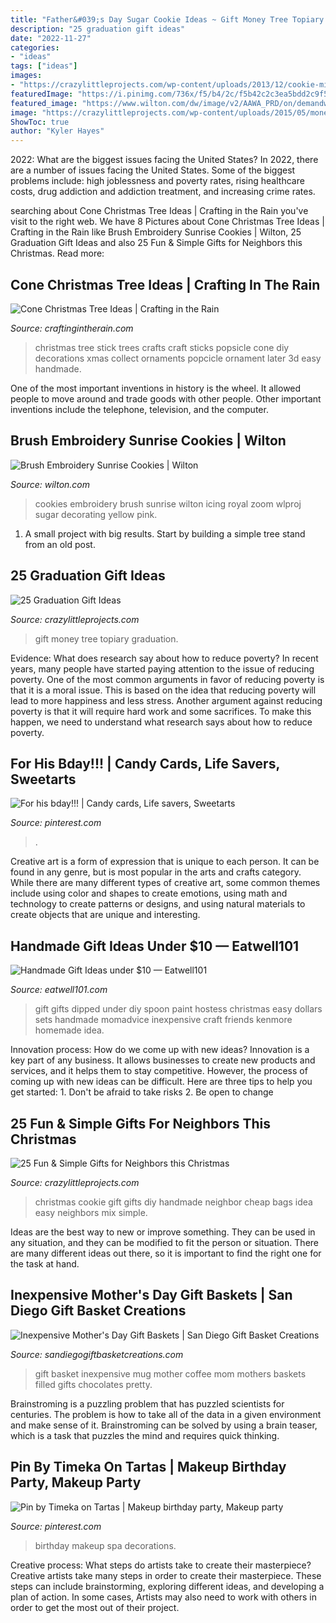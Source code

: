 ```yaml
---
title: "Father&#039;s Day Sugar Cookie Ideas ~ Gift Money Tree Topiary Graduation"
description: "25 graduation gift ideas"
date: "2022-11-27"
categories:
- "ideas"
tags: ["ideas"]
images:
- "https://crazylittleprojects.com/wp-content/uploads/2013/12/cookie-mix-gift-bags-sack-easy-cheap-diy-handmade-christmas-neighbor-gift-idea-2-745x1024.jpg"
featuredImage: "https://i.pinimg.com/736x/f5/b4/2c/f5b42c2c3ea5bdd2c9f5a3e267abb5f9.jpg"
featured_image: "https://www.wilton.com/dw/image/v2/AAWA_PRD/on/demandware.static/-/Sites-wilton-project-master/default/dw96b26615/images/project/WLPROJ-9605/Embroidery-Sunrise-Cookies-01.jpg?sw=1440&amp;sh=750&amp;sm=fit"
image: "https://crazylittleprojects.com/wp-content/uploads/2015/05/money-topiary-tree-gift.jpg"
ShowToc: true
author: "Kyler Hayes"
---
```



2022: What are the biggest issues facing the United States?
In 2022, there are a number of issues facing the United States. Some of the biggest problems include: high joblessness and poverty rates, rising healthcare costs, drug addiction and addiction treatment, and increasing crime rates.

	

		
searching about Cone Christmas Tree Ideas | Crafting in the Rain you've visit to the right web. We have 8 Pictures about Cone Christmas Tree Ideas | Crafting in the Rain like Brush Embroidery Sunrise Cookies | Wilton, 25 Graduation Gift Ideas and also 25 Fun &amp; Simple Gifts for Neighbors this Christmas. Read more:
		
    
## Cone Christmas Tree Ideas | Crafting In The Rain

<img loading=lazy src="https://1.bp.blogspot.com/-FEj_EwKmwsA/UJvWqUqr4FI/AAAAAAAACuw/6lNSLL85pws/s1600/popsicle+stick+tree.jpg" onerror="this.onerror=null;this.src='https://tse4.mm.bing.net/th?id=OIP.3EAiXRn9l8PK0ZL6khe6xAHaJu&amp;pid=15.1';" alt="Cone Christmas Tree Ideas | Crafting in the Rain">

_Source: craftingintherain.com_

>christmas tree stick trees crafts craft sticks popsicle cone diy decorations xmas collect ornaments popcicle ornament later 3d easy handmade. 

	

One of the most important inventions in history is the wheel. It allowed people to move around and trade goods with other people. Other important inventions include the telephone, television, and the computer.

    
## Brush Embroidery Sunrise Cookies | Wilton

<img loading=lazy src="https://www.wilton.com/dw/image/v2/AAWA_PRD/on/demandware.static/-/Sites-wilton-project-master/default/dw96b26615/images/project/WLPROJ-9605/Embroidery-Sunrise-Cookies-01.jpg?sw=1440&amp;sh=750&amp;sm=fit" onerror="this.onerror=null;this.src='https://tse3.mm.bing.net/th?id=OIP.KbBH11hE3-4eax-29nqe7wHaHa&amp;pid=15.1';" alt="Brush Embroidery Sunrise Cookies | Wilton">

_Source: wilton.com_

>cookies embroidery brush sunrise wilton icing royal zoom wlproj sugar decorating yellow pink. 

	

1. A small project with big results. Start by building a simple tree stand from an old post.

    
## 25 Graduation Gift Ideas

<img loading=lazy src="https://crazylittleprojects.com/wp-content/uploads/2015/05/money-topiary-tree-gift.jpg" onerror="this.onerror=null;this.src='https://tse2.mm.bing.net/th?id=OIP.F6dkpV8VOWBbr3unWhQ76wHaOn&amp;pid=15.1';" alt="25 Graduation Gift Ideas">

_Source: crazylittleprojects.com_

>gift money tree topiary graduation. 

	

Evidence: What does research say about how to reduce poverty?
In recent years, many people have started paying attention to the issue of reducing poverty. One of the most common arguments in favor of reducing poverty is that it is a moral issue. This is based on the idea that reducing poverty will lead to more happiness and less stress. Another argument against reducing poverty is that it will require hard work and some sacrifices. To make this happen, we need to understand what research says about how to reduce poverty.

    
## For His Bday!!! | Candy Cards, Life Savers, Sweetarts

<img loading=lazy src="https://i.pinimg.com/736x/f5/b4/2c/f5b42c2c3ea5bdd2c9f5a3e267abb5f9.jpg" onerror="this.onerror=null;this.src='https://tse2.mm.bing.net/th?id=OIP.7KqMOu8M261XBNe16YrZgAHaJ3&amp;pid=15.1';" alt="For his bday!!! | Candy cards, Life savers, Sweetarts">

_Source: pinterest.com_

>. 

	

Creative art is a form of expression that is unique to each person. It can be found in any genre, but is most popular in the arts and crafts category. While there are many different types of creative art, some common themes include using color and shapes to create emotions, using math and technology to create patterns or designs, and using natural materials to create objects that are unique and interesting.

    
## Handmade Gift Ideas Under $10 — Eatwell101

<img loading=lazy src="http://www.eatwell101.com/wp-content/uploads/2014/12/diy-gift-under-10-dollars.jpg" onerror="this.onerror=null;this.src='https://tse1.mm.bing.net/th?id=OIP.MceFy5jGGmvGGyvj8RV8IwHaLH&amp;pid=15.1';" alt="Handmade Gift Ideas under $10 — Eatwell101">

_Source: eatwell101.com_

>gift gifts dipped under diy spoon paint hostess christmas easy dollars sets handmade momadvice inexpensive craft friends kenmore homemade idea. 

	

Innovation process: How do we come up with new ideas?
Innovation is a key part of any business. It allows businesses to create new products and services, and it helps them to stay competitive. However, the process of coming up with new ideas can be difficult. Here are three tips to help you get started: 1. Don't be afraid to take risks 2. Be open to change 
    
## 25 Fun &amp; Simple Gifts For Neighbors This Christmas

<img loading=lazy src="https://crazylittleprojects.com/wp-content/uploads/2013/12/cookie-mix-gift-bags-sack-easy-cheap-diy-handmade-christmas-neighbor-gift-idea-2-745x1024.jpg" onerror="this.onerror=null;this.src='https://tse3.mm.bing.net/th?id=OIP.mQsFnGNt0jAniAObRXKRFQHaKL&amp;pid=15.1';" alt="25 Fun &amp; Simple Gifts for Neighbors this Christmas">

_Source: crazylittleprojects.com_

>christmas cookie gift gifts diy handmade neighbor cheap bags idea easy neighbors mix simple. 

	

Ideas are the best way to new or improve something. They can be used in any situation, and they can be modified to fit the person or situation. There are many different ideas out there, so it is important to find the right one for the task at hand.

    
## Inexpensive Mother&#039;s Day Gift Baskets | San Diego Gift Basket Creations

<img loading=lazy src="https://sandiegogiftbasketcreations.com/wp-content/uploads/2012/05/Sunflower-Mug.jpg" onerror="this.onerror=null;this.src='https://tse3.mm.bing.net/th?id=OIP.NZpFpb_HQkxg8yWhGRL51AHaJ4&amp;pid=15.1';" alt="Inexpensive Mother&#039;s Day Gift Baskets | San Diego Gift Basket Creations">

_Source: sandiegogiftbasketcreations.com_

>gift basket inexpensive mug mother coffee mom mothers baskets filled gifts chocolates pretty. 

	

Brainstroming is a puzzling problem that has puzzled scientists for centuries. The problem is how to take all of the data in a given environment and make sense of it. Brainstroming can be solved by using a brain teaser, which is a task that puzzles the mind and requires quick thinking.

    
## Pin By Timeka On Tartas | Makeup Birthday Party, Makeup Party

<img loading=lazy src="https://i.pinimg.com/736x/e4/6e/54/e46e54f2b44f58a9a566f3a52302dfcd--make-up-party-party-party.jpg" onerror="this.onerror=null;this.src='https://tse1.mm.bing.net/th?id=OIP.cGJs7GBer8kHyhv1myn2bQHaJ4&amp;pid=15.1';" alt="Pin by Timeka on Tartas | Makeup birthday party, Makeup party">

_Source: pinterest.com_

>birthday makeup spa decorations. 

	

Creative process: What steps do artists take to create their masterpiece?
Creative artists take many steps in order to create their masterpiece. These steps can include brainstorming, exploring different ideas, and developing a plan of action. In some cases, Artists may also need to work with others in order to get the most out of their project.

